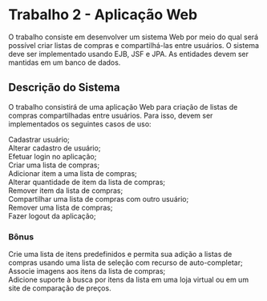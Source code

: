 # Trabalho 2 - Aplicação Web 
O trabalho consiste em desenvolver um sistema Web por meio do qual será possível criar listas de compras e compartilhá-las entre usuários. O sistema deve ser implementado usando EJB, JSF e JPA. As entidades devem ser mantidas em um banco de dados.

## Descrição do Sistema
O trabalho consistirá de uma aplicação Web para criação de listas de compras compartilhadas entre usuários. Para isso, devem ser implementados os seguintes casos de uso:

Cadastrar usuário;<br>
Alterar cadastro de usuário;<br>
Efetuar login no aplicação;<br>
Criar uma lista de compras;<br>
Adicionar item a uma lista de compras;<br>
Alterar quantidade de item da lista de compras;<br>
Remover item da lista de compras;<br>
Compartilhar uma lista de compras com outro usuário;<br>
Remover uma lista de compras;<br>
Fazer logout da aplicação;<br>

### Bônus

Crie uma lista de itens predefinidos e permita sua adição a listas de compras usando uma lista de seleção com recurso de auto-completar;<br>
Associe imagens aos itens da lista de compras;<br>
Adicione suporte à busca por itens da lista em uma loja virtual ou em um site de comparação de preços.
